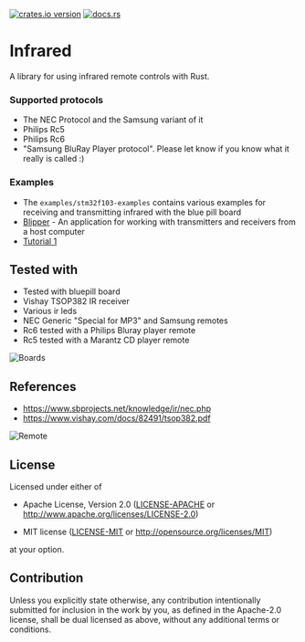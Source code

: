[![crates.io version](https://meritbadge.herokuapp.com/infrared)](https://crates.io/crates/infrared)
[![docs.rs](https://docs.rs/infrared/badge.svg)](https://docs.rs/infrared)

# Infrared
A library for using infrared remote controls with Rust.

### Supported protocols
 - The NEC Protocol and the Samsung variant of it
 - Philips Rc5
 - Philips Rc6
 - "Samsung BluRay Player protocol". Please let know if you know what it really is called :)

### Examples
 - The ``examples/stm32f103-examples`` contains various examples for receiving and transmitting infrared with the
  blue pill board
 - [Blipper](https://github.com/jkristell/blipper) - An application for working
 with transmitters and receivers from a host computer
 - [Tutorial 1](https://jott.se/blog/infrared)
  
## Tested with
 - Tested with bluepill board
 - Vishay TSOP382 IR receiver
 - Various ir leds
 - NEC Generic "Special for MP3" and Samsung remotes
 - Rc6 tested with a Philips Bluray player remote
 - Rc5 tested with a Marantz CD player remote


![Boards](https://jott.se/wp-content/uploads/2019/09/txrx_setup.jpg)

## References

 * https://www.sbprojects.net/knowledge/ir/nec.php
 * https://www.vishay.com/docs/82491/tsop382.pdf

![Remote](https://jott.se/wp-content/uploads/2019/09/remote_small.jpg)
    
## License

Licensed under either of

- Apache License, Version 2.0 ([LICENSE-APACHE](LICENSE-APACHE) or
  http://www.apache.org/licenses/LICENSE-2.0)

- MIT license ([LICENSE-MIT](LICENSE-MIT) or http://opensource.org/licenses/MIT)

at your option.

## Contribution

Unless you explicitly state otherwise, any contribution intentionally
submitted for inclusion in the work by you, as defined in the Apache-2.0
license, shall be dual licensed as above, without any additional terms or
conditions.
